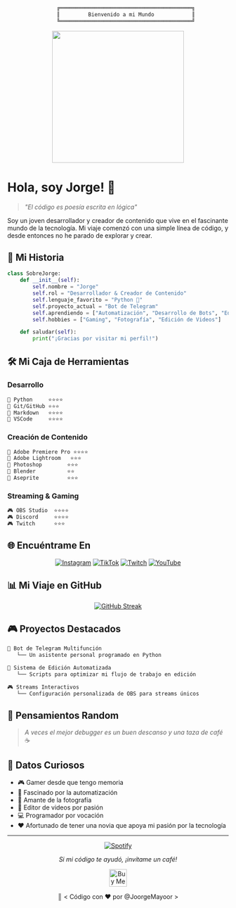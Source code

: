 <div align="center">
  
```txt
     ╔══════════════════════════════════════════╗
     ║         Bienvenido a mi Mundo            ║
     ╚══════════════════════════════════════════╝
```

</div>

<div align="center">
  <img src="https://media2.giphy.com/media/13HgwGsXF0aiGY/giphy.gif" width="300" />
</div>

# Hola, soy Jorge! 👋

> *"El código es poesía escrita en lógica"*

Soy un joven desarrollador y creador de contenido que vive en el fascinante mundo de la tecnología. Mi viaje comenzó con una simple línea de código, y desde entonces no he parado de explorar y crear.

## 🎯 Mi Historia

```python
class SobreJorge:
    def __init__(self):
        self.nombre = "Jorge"
        self.rol = "Desarrollador & Creador de Contenido"
        self.lenguaje_favorito = "Python 🐍"
        self.proyecto_actual = "Bot de Telegram"
        self.aprendiendo = ["Automatización", "Desarrollo de Bots", "Edición de Video"]
        self.hobbies = ["Gaming", "Fotografía", "Edición de Videos"]

    def saludar(self):
        print("¡Gracias por visitar mi perfil!")
```

## 🛠️ Mi Caja de Herramientas

### Desarrollo
```txt
📌 Python     ⭐⭐⭐⭐
📌 Git/GitHub ⭐⭐⭐
📌 Markdown   ⭐⭐⭐⭐
📌 VSCode     ⭐⭐⭐⭐
```

### Creación de Contenido
```txt
🎨 Adobe Premiere Pro ⭐⭐⭐⭐
🎨 Adobe Lightroom   ⭐⭐⭐
🎨 Photoshop        ⭐⭐⭐
🎨 Blender          ⭐⭐
🎨 Aseprite         ⭐⭐⭐
```

### Streaming & Gaming
```txt
🎮 OBS Studio  ⭐⭐⭐⭐
🎮 Discord     ⭐⭐⭐⭐
🎮 Twitch      ⭐⭐⭐
```

## 🌐 Encuéntrame En
<div align="center">

[![Instagram](https://img.shields.io/badge/bykhork-%23bc2a8d.svg?style=for-the-badge&logo=Instagram&logoColor=white&labelColor=black)](https://instagram.com/bykhork)
[![TikTok](https://img.shields.io/badge/bykhork-%23000000.svg?style=for-the-badge&logo=TikTok&logoColor=white&labelColor=black)](https://tiktok.com/@bykhork)
[![Twitch](https://img.shields.io/badge/bykhork-%239146FF.svg?style=for-the-badge&logo=Twitch&logoColor=white&labelColor=black)](https://twitch.tv/bykhork)
[![YouTube](https://img.shields.io/badge/Jorge23__YT-%23FF0000.svg?style=for-the-badge&logo=YouTube&logoColor=white&labelColor=black)](https://youtube.com/@Jorge23_YT)

</div>

## 📊 Mi Viaje en GitHub

<div align="center">
  
[![GitHub Streak](http://github-readme-streak-stats.herokuapp.com?user=J0rge23YT&theme=midnight-purple&border=7536B2&stroke=9243DD&ring=9243DD&fire=DD2727&currStreakNum=DD9C39&currStreakLabel=DD9C39&dates=A42EE5)](https://git.io/streak-stats)

</div>

## 🎮 Proyectos Destacados

```txt
🤖 Bot de Telegram Multifunción
   └── Un asistente personal programado en Python

🎥 Sistema de Edición Automatizada
   └── Scripts para optimizar mi flujo de trabajo en edición

🎮 Streams Interactivos
   └── Configuración personalizada de OBS para streams únicos
```

## 💭 Pensamientos Random

> *A veces el mejor debugger es un buen descanso y una taza de café* ☕

## 📌 Datos Curiosos

- 🎮 Gamer desde que tengo memoria
- 🤖 Fascinado por la automatización
- 📸 Amante de la fotografía
- 🎥 Editor de videos por pasión
- 💻 Programador por vocación
- ❤️ Afortunado de tener una novia que apoya mi pasión por la tecnología

---
<div align="center">

[![Spotify](https://spotify-github-profile.vercel.app/api/view?uid=tu-usuario&cover_image=true&theme=novatorem)](https://github.com/kittinan/spotify-github-profile)

*Si mi código te ayudó, ¡invítame un café!*

<a href="https://www.buymeacoffee.com/joorgemayoor" target="_blank">
  <img src="https://cdn.buymeacoffee.com/buttons/v2/default-violet.png" alt="Buy Me A Coffee" height="40px">
</a>

║    < Código con ❤️ por @JoorgeMayoor > 

</div>
